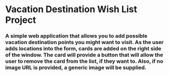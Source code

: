 # Vacation Destination Wish List Project

### A simple web application that allows you to add possible vacation destination points you might want to visit. As the user adds locations into the form, cards are added on the right side of the window. The card will provide a button that will allow the user to remove the card from the list, if they want to. Also, if no image URL is provided, a generic image will be supplied.
